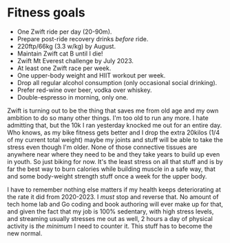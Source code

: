 # Fitness goals

* One Zwift ride per day (20-90m).
* Prepare post-ride recovery drinks *before* ride.
* 220ftp/66kg (3.3 w/kg) by August.
* Maintain Zwift cat B until I die!
* Zwift Mt Everest challenge by July 2023.
* At least one Zwift race per week.
* One upper-body weight and HIIT workout per week.
* Drop all regular alcohol consumption (only occasional social drinking).
* Prefer red-wine over beer, vodka over whiskey.
* Double-espresso in morning, only one.

Zwift is turning out to be the thing that saves me from old age and my own ambition to do so many other things. I'm too old to run any more. I hate admitting that, but the 10k I ran yesterday knocked me out for an entire day. Who knows, as my bike fitness gets better and I drop the extra 20kilos (1/4 of my current total weight) maybe my joints and stuff will be able to take the stress even though I'm older. None of those connective tissues are anywhere near where they need to be and they take years to build up even in youth. So just biking for now. It's the least stress on all that stuff and is by far the best way to burn calories while building muscle in a safe way, that and some body-weight strength stuff once a week for the upper body.

I have to remember nothing else matters if my health keeps deteriorating at the rate it did from 2020-2023. I *must* stop and reverse that. No amount of tech home lab and Go coding and book authoring will ever make up for that, and given the fact that my job is 100% sedentary, with high stress levels, and streaming usually stresses me out as well, 2 hours a day of physical activity is *the minimum* I need to counter it. This stuff has to become the new normal.
